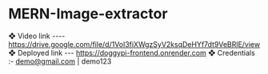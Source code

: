 # MERN-Image-extractor

❖ Video link ---- https://drive.google.com/file/d/1Vol3fiXWgzSyV2ksqDeHYf7dt9VeBRlE/view
❖ Deployed link --- https://doggypi-frontend.onrender.com
❖ Credentials :- demo@gmail.com | demo123
